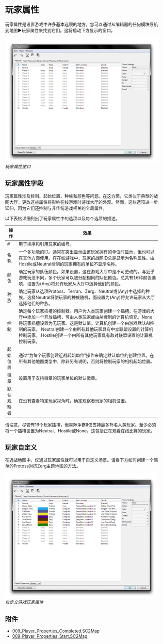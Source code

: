 # 玩家属性

玩家属性是设置游戏中许多基本选项的地方。您可以通过从编辑器的任何模块导航到地图▶︎玩家属性来找到它们。这将启动下方显示的窗口。

[![玩家属性窗口](./resources/009_Player_Properties01.png)](./resources/009_Player_Properties01.png)
*玩家属性窗口*

## 玩家属性字段

玩家属性涉及控制、起始位置、种族和颜色等问题。在这方面，它类似于典型的战网大厅。更改这些属性将影响在线游戏时游戏大厅的外观。然而，这些选项进一步延伸，因为它们还控制与非传统游戏相关的全局属性。

以下表格详细列出了玩家属性中的选项以及每个选项的描述。

| 操作            | 效果                                                                                                                                                                                                                                                                                                                                                                                                                                                                                                                                                      |
| -------------- | ------------------------------------------------------------------------------------------------------------------------------------------------------------------------------------------------------------------------------------------------------------------------------------------------------------------------------------------------------------------------------------------------------------------------------------------------------------------------------------------------------ |
| \#             | 用于排序和引用玩家的编号。                                                                                                                                                                                                                                                                                                                                                                                                                                                                                                                                       |
| 名称           | 一个多功能的ID。通常在突出显示由该玩家拥有的单位时显示，但也可以在其他方面使用。在在线游戏中，玩家的战网ID总是显示为名称属性。由Hostile或Neutral控制的玩家拥有的单位不显示名称。                                                                                                                                                                                                                                                                                                                          |
| 颜色           | 确定玩家的队伍颜色。如果设置，这在游戏大厅中是不可更改的。与近乎游戏玩法不同，多个玩家可以被分配相同的队伍颜色。总共有16种颜色选项，设置为(Any)将允许玩家从大厅中选择他们的颜色。                                                                                                                                                                                                                                                                                                      |
| 种族           | 确定玩家从选项Protoss、Terran、Zerg、Neutral或(Any)中选择的种族。选择Neutral将使玩家的种族随机，而设置为(Any)将允许玩家从大厅选择他们的种族。                                                                                                                                                                                                                                                                                                                                         |
| 控制           | 确定每个玩家插槽的控制器。用户为人类玩家创建一个插槽，在游戏的大厅中添加一个开放插槽，可由人类玩家或由AI控制的计算机填充。None将玩家插槽设置为无玩家。这是默认值。计算机创建一个由游戏默认AI控制的玩家。 Neutral创建一个由所有其他玩家具有中立联盟设置的计算机控制玩家。 Hostile创建一个由所有其他玩家具有敌对联盟设置的计算机控制玩家。 |
| 起始位置       | 通过“为每个玩家创建近战起始单位”操作来确定默认单位的创建位置。在所有其他地图类型中，除非另有说明，否则将控制玩家的相机起始位置。                                                                                                                                                                                                                                                                                                                                                                   |
| 徽章           | 设置用于支持徽章的玩家单位的默认徽章。                                                                                                                                                                                                                                                                                                                                                                                                                                                                                                                         |
| 默认观察者     | 在没有查看特定玩家视角时，确定观察者玩家的相机设置。                                                                                                                                                                                                                                                                                                                                                                                                                                                                                                           |

请注意，尽管有16个玩家插槽，但星际争霸II仅支持最多15名人类玩家。至少必须将一个插槽设置为Neutral、Hostile或None。这包括正在观看在线比赛的玩家。

## 玩家自定义

在近战地图中，仅通过玩家属性就可以用于自定义场景。请看下方如何创建一个简单的Protoss对抗Zerg主题地图的方法。

[![自定义游戏玩家属性](./resources/009_Player_Properties02.png)](./resources/009_Player_Properties02.png)
*自定义游戏玩家属性*

## 附件

 * [009_Player_Properties_Completed.SC2Map](./maps/009_Player_Properties_Completed.SC2Map)
 * [009_Player_Properties_Start.SC2Map](./maps/009_Player_Properties_Start.SC2Map)